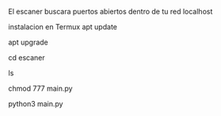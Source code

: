 El escaner buscara puertos abiertos dentro de tu red localhost 

instalacion en Termux
apt update

apt upgrade

cd escaner

ls

chmod 777 main.py

python3 main.py
